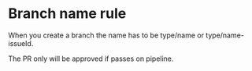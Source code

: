 # Branch name rule

When you create a branch the name has to be type/name or type/name-issueId.

The PR only will be approved if passes on pipeline.

